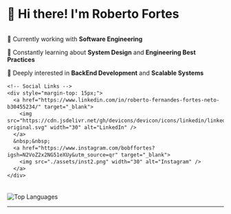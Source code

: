 <h1>👋 Hi there! I'm Roberto Fortes</h1>

<div style="display: flex; flex-wrap: wrap; align-items: center; gap: 20px;">

  <div style="flex: 1; min-width: 250px;">
    <p>🔭 Currently working with <strong>Software Engineering</strong></p>
    <p>🌱 Constantly learning about <strong>System Design</strong> and <strong>Engineering Best Practices</strong></p>
    <p>🚀 Deeply interested in <strong>BackEnd Development</strong> and <strong>Scalable Systems</strong></p>

    <!-- Social Links -->
    <div style="margin-top: 15px;">
      <a href="https://www.linkedin.com/in/roberto-fernandes-fortes-neto-b30455234/" target="_blank">
        <img src="https://cdn.jsdelivr.net/gh/devicons/devicon/icons/linkedin/linkedin-original.svg" width="30" alt="LinkedIn" />
      </a>
      &nbsp;&nbsp;
      <a href="https://www.instagram.com/bobffortes?igsh=N2VoZ2x2NG51eXUy&utm_source=qr" target="_blank">
        <img src="./assets/inst2.png" width="30" alt="Instagram" />
      </a>
    </div>
  </div>
</div>

<div style="display: flex; flex-wrap: wrap; gap: 20px; margin-top: 20px;">
  <img src="https://github-readme-stats.vercel.app/api/top-langs/?username=RobertoFORTs&layout=compact&theme=radical" alt="Top Languages" />
</div>

<hr>